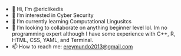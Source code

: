 - 👋 Hi, I’m @ericlikedis
- 👀 I’m interested in Cyber Security 
- 🌱 I’m currently learning Computational Lingusitcs 
- 💞️ I’m looking to collaborate on anything beginner level lol. Im no programming expert although I have some experience with C++, R, HTML, CSS, YAML, and Terminal.
- 📫 How to reach me: ereymundo2013@gmail.com

<!---
ericlikedis/ericlikedis is a ✨ special ✨ repository because its `README.md` (this file) appears on your GitHub profile.
You can click the Preview link to take a look at your changes.
--->
